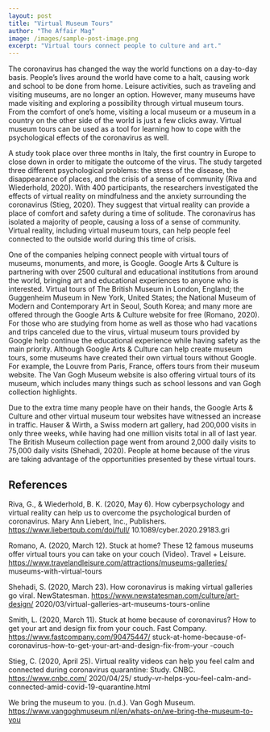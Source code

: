 ```yaml
---
layout: post
title: "Virtual Museum Tours"
author: "The Affair Mag"
image: /images/sample-post-image.png
excerpt: "Virtual tours connect people to culture and art."
---
```


The coronavirus has changed the way the world functions on a day-to-day basis. People’s lives around the world have come to a halt, causing work and school to be done from home. Leisure activities, such as traveling and visiting museums, are no longer an option. However, many museums have made visiting and exploring a possibility through virtual museum tours. From the comfort of one’s home, visiting a local museum or a museum in a country on the other side of the world is just a few clicks away. Virtual museum tours can be used as a tool for learning how to cope with the psychological effects of the coronavirus as well.

A study took place over three months in Italy, the first country in Europe to close down in order to mitigate the outcome of the virus. The study targeted three different psychological problems: the stress of the disease, the disappearance of places, and the crisis of a sense of community (Riva and Wiederhold, 2020). With 400 participants, the researchers investigated the effects of virtual reality on mindfulness and the anxiety surrounding the coronavirus (Stieg, 2020). They suggest that virtual reality can provide a place of comfort and safety during a time of solitude. The coronavirus has isolated a majority of people, causing a loss of a sense of community. Virtual reality, including virtual museum tours, can help people feel connected to the outside world during this time of crisis. 

One of the companies helping connect people with virtual tours of museums, monuments, and more, is Google. Google Arts & Culture is partnering with over 2500 cultural and educational institutions from around the world, bringing art and educational experiences to anyone who is interested. Virtual tours of The British Museum in London, England; the Guggenheim Museum in New York, United States; the National Museum of Modern and Contemporary Art in Seoul, South Korea; and many more are offered through the Google Arts & Culture website for free (Romano, 2020). For those who are studying from home as well as those who had vacations and trips canceled due to the virus, virtual museum tours provided by Google help continue the educational experience while having safety as the main priority. Although Google Arts & Culture can help create museum tours, some museums have created their own virtual tours without Google. For example, the Louvre from Paris, France, offers tours from their museum website. The Van Gogh Museum website is also offering virtual tours of its museum, which includes many things such as school lessons and van Gogh collection highlights. 

Due to the extra time many people have on their hands, the Google Arts & Culture and other virtual museum tour websites have witnessed an increase in traffic. Hauser & Wirth, a Swiss modern art gallery, had 200,000 visits in only three weeks, while having had one million visits total in all of last year. The British Museum collection page went from around 2,000 daily visits to 75,000 daily visits (Shehadi, 2020). People at home because of the virus are taking advantage of the opportunities presented by these virtual tours. 


## References

Riva, G., & Wiederhold, B. K. (2020, May 6). How cyberpsychology and virtual
     reality can help us to overcome the psychological burden of coronavirus.
     Mary Ann Liebert, Inc., Publishers. https://www.liebertpub.com/doi/full/
     10.1089/cyber.2020.29183.gri 

Romano, A. (2020, March 12). Stuck at home? These 12 famous museums offer
     virtual tours you can take on your couch (Video). Travel + Leisure.
     https://www.travelandleisure.com/attractions/museums-galleries/
     museums-with-virtual-tours 

Shehadi, S. (2020, March 23). How coronavirus is making virtual galleries go
     viral. NewStatesman. https://www.newstatesman.com/culture/art-design/
     2020/03/virtual-galleries-art-museums-tours-online 

Smith, L. (2020, March 11). Stuck at home because of coronavirus? How to get
     your art and design fix from your couch. Fast Company.
     https://www.fastcompany.com/90475447/
     stuck-at-home-because-of-coronavirus-how-to-get-your-art-and-design-fix-from-your
     -couch 

Stieg, C. (2020, April 25). Virtual reality videos can help you feel calm and
     connected during coronavirus quarantine: Study. CNBC. https://www.cnbc.com/
     2020/04/25/
     study-vr-helps-you-feel-calm-and-connected-amid-covid-19-quarantine.html 

We bring the museum to you. (n.d.). Van Gogh Museum.
     https://www.vangoghmuseum.nl/en/whats-on/we-bring-the-museum-to-you 
